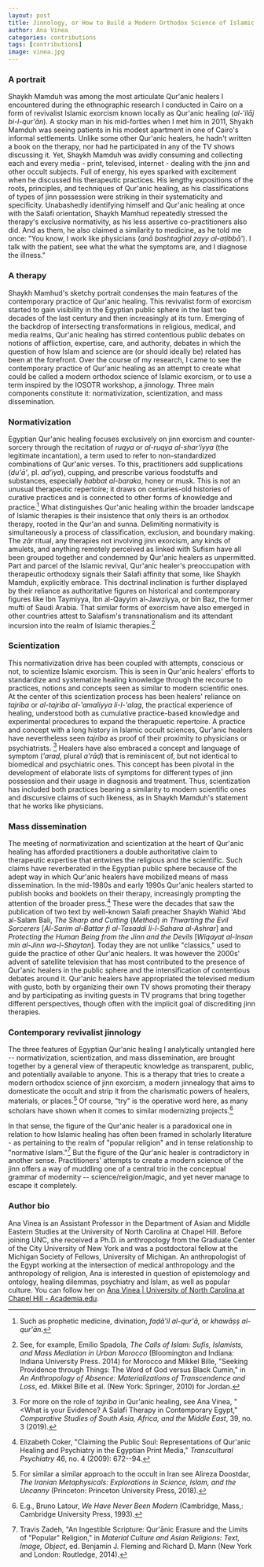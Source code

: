 ```yaml
---
layout: post
title: Jinnology, or How to Build a Modern Orthodox Science of Islamic Exorcism
author: Ana Vinea
categories: contributions
tags: [contributions]
image: vinea.jpg
---
```

### A portrait

Shaykh Mamduh was among the most articulate Qur'anic healers I encountered during the ethnographic research I conducted in Cairo on a form of revivalist Islamic exorcism known locally as Qur'anic healing (*al-'ilāj bi-l-qur'ān*)*.* A stocky man in his mid-forties when I met him in 2011, Shyakh Mamduh was seeing patients in his modest apartment in one of Cairo's informal settlements. Unlike some other Qur'anic healers, he hadn't written a book on the therapy, nor had he participated in any of the TV shows discussing it. Yet, Shaykh Mamduh was avidly consuming and collecting each and every media - print, televised, internet - dealing with the jinn and other occult subjects. Full of energy, his eyes sparked with excitement when he discussed his therapeutic practices. His lengthy expositions of the roots, principles, and techniques of Qur'anic healing, as his classifications of types of jinn possession were striking in their systematicity and specificity. Unabashedly identifying himself and Qur'anic healing at once with the Salafi orientation, Shaykh Mamhud repeatedly stressed the therapy's exclusive normativity, as his less assertive co-practitioners also did. And as them, he also claimed a similarity to medicine, as he told me once: "You know, I work like physicians (*anā bashtaghal zayy al-aṭibbā'*). I talk with the patient, see what the what the symptoms are, and I diagnose the illness."


### A therapy

Shaykh Mamhud's sketchy portrait condenses the main features of the contemporary practice of Qur'anic healing. This revivalist form of exorcism started to gain visibility in the Egyptian public sphere in the last two decades of the last century and then increasingly at its turn. Emerging of the backdrop of intersecting transformations in religious, medical, and media realms, Qur'anic healing has stirred contentious public debates on notions of affliction, expertise, care, and authority, debates in which the question of how Islam and science are (or should ideally be) related has been at the forefront. Over the course of my research, I came to see the contemporary practice of Qur'anic healing as an attempt to create what could be called a modern orthodox science of Islamic exorcism, or to use a term inspired by the IOSOTR workshop, a jinnology. Three main components constitute it: normativization, scientization, and mass dissemination.


### Normativization

Egyptian Qur'anic healing focuses exclusively on jinn exorcism and counter-sorcery through the recitation of *ruqya* or *al-ruqya al-shar'iyya* (the legitimate incantation), a term used to refer to non-standardized combinations of Qur'anic verses. To this, practitioners add supplications (*du'ā'*, pl. *ad'iya*), cupping, and prescribe various foodstuffs and substances, especially *ḥabbat al-baraka*, honey or musk. This is not an unusual therapeutic repertoire; it draws on centuries-old histories of curative practices and is connected to other forms of knowledge and practice.[^1] What distinguishes Qur'anic healing within the broader landscape of Islamic therapies is their insistence that only theirs is an orthodox therapy, rooted in the Qur'an and sunna. Delimiting normativity is simultaneously a process of classification, exclusion, and boundary making. The *zār* ritual, any therapies not involving jinn exorcism, any kinds of amulets, and anything remotely perceived as linked with Sufism have all been grouped together and condemned by Qur'anic healers as unpermitted. Part and parcel of the Islamic revival, Qur'anic healer's preoccupation with therapeutic orthodoxy signals their Salafi affinity that some, like Shaykh Mamduh, explicitly embrace. This doctrinal inclination is further displayed by their reliance as authoritative figures on historical and contemporary figures like Ibn Taymiyya, Ibn al-Qayyim al-Jawziyya, or bin Baz, the former mufti of Saudi Arabia. That similar forms of exorcism have also emerged in other countries attest to Salafism's transnationalism and its attendant incursion into the realm of Islamic therapies.[^2]


### Scientization

This normativization drive has been coupled with attempts, conscious or not, to scientize Islamic exorcism. This is seen in Qur'anic healers' efforts to standardize and systematize healing knowledge through the recourse to practices, notions and concepts seen as similar to modern scientific ones. At the center of this scientization process has been healers' reliance on *tajriba* or *al-tajriba al-'amaliyya li-l-'alag*, the practical experience of healing, understood both as cumulative practice-based knowledge and experimental procedures to expand the therapuetic repertoire. A practice and concept with a long history in Islamic occult sciences, Qur'anic healers have nevertheless seen *tajriba* as proof of their proximity to physicians or psychiatrists. [^3] Healers have also embraced a concept and language of symptom (*'araḍ*, plural *a'rāḍ*) that is reminiscent of, but not identical to biomedical and psychiatric ones. This concept has been pivotal in the development of elaborate lists of symptoms for different types of jinn possession and their usage in diagnosis and treatment. Thus, scientization has included both practices bearing a similarity to modern scientific ones and discursive claims of such likeness, as in Shaykh Mamduh's statement that he works like physicians.


### Mass dissemination

The meeting of normativization and scientization at the heart of Qur'anic healing has afforded practitioners a double authoritative claim to therapeutic expertise that entwines the religious and the scientific. Such claims have reverberated in the Egyptian public sphere because of the adept way in which Qur'anic healers have mobilized means of mass dissemination. In the mid-1980s and early 1990s Qur'anic healers started to publish books and booklets on their therapy, increasingly prompting the attention of the broader press.[^4] These were the decades that saw the publication of two text by well-known Salafi preacher Shaykh Wahid 'Abd al-Salam Bali, *The Sharp and Cutting* (*Method*) *in Thwarting the Evil Sorcerers* \[*Al-Sarim al-Battar fi al-Tasaddi li-l-Sahara al-Ashrar*\] and *Protecting the Human Being from the Jinn and the Devils* \[*Wiqayat al-Insan min al-Jinn wa-l-Shaytan*\]. Today they are not unlike "classics," used to guide the practice of other Qur'anic healers. It was however the 2000s' advent of satellite television that has most contributed to the presence of Qur'anic healers in the public sphere and the intensification of contentious debates around it. Qur'anic healers have appropriated the televised medium with gusto, both by organizing their own TV shows promoting their therapy and by participating as inviting guests in TV programs that bring together different perspectives, though often with the implicit goal of discrediting jinn therapies.


### Contemporary revivalist jinnology

The three features of Egyptian Qur'anic healing I analytically untangled here -- normativization, scientization, and mass dissemination, are brought together by a general view of therapeutic knowledge as transparent, public, and potentially available to anyone. This is a therapy that tries to create a modern orthodox science of jinn exorcism, a modern jinnealogy that aims to domesticate the occult and strip it from the charismatic powers of healers, materials, or places.[^5] Of course, "try" is the operative word here, as many scholars have shown when it comes to similar modernizing projects.[^6]

In that sense, the figure of the Qur'anic healer is a paradoxical one in relation to how Islamic healing has often been framed in scholarly literature - as pertaining to the realm of "popular religion" and in tense relationship to "normative Islam."[^7] But the figure of the Qur'anic healer is contradictory in another sense. Practitioners' attempts to create a modern science of the jinn offers a way of muddling one of a central trio in the conceptual grammar of modernity -- science/religion/magic, and yet never manage to escape it completely.


### Author bio

Ana Vinea is an Assistant Professor in the Department of Asian and Middle Eastern Studies at the University of North Carolina at Chapel Hill. Before joining UNC, she received a Ph.D. in anthropology from the Graduate Center of the City University of New York and was a postdoctoral fellow at the Michigan Society of Fellows, University of Michigan. An anthropologist of the Egypt working at the intersection of medical anthropology and the anthropology of religion, Ana is interested in question of epistemology and ontology, healing dilemmas, psychiatry and Islam, as well as popular culture. You can follow her on [Ana Vinea \| University of North Carolina at Chapel Hill - Academia.edu](https://unc.academia.edu/AnaVinea).

[^1]: Such as prophetic medicine, divination, *faḍā'il al-qur'ā,* or *khawāṣṣ al-qur'ān*.

[^2]: See, for example, Emilio Spadola, *The Calls of Islam: Sufis, Islamists, and Mass Mediation in Urban Morocco* (Bloomington and Indiana: Indiana University Press. 2014) for Morocco and Mikkel Bille, "Seeking Providence through Things: The Word of God versus Black Cumin," in *An Anthropology of Absence: Materializations of Transcendence and Loss*, ed. Mikkel Bille et al. (New York: Springer, 2010) for Jordan.

[^3]: For more on the role of *tajriba* in Qur'anic healing, see Ana Vinea, "\<What is your Evidence? A Salafi Therapy in Contemporary Egypt," *Comparative Studies of South Asia, Africa, and the Middle East*, 39, no. 3 (2019).

[^4]: Elizabeth Coker, "Claiming the Public Soul: Representations of Qur'anic Healing and Psychiatry in the Egyptian Print Media," *Transcultural Psychiatry* 46, no. 4 (2009): 672--94.

[^5]: For similar a similar approach to the occult in Iran see Alireza Doostdar, *The Iranian Metaphysicals: Explorations in Science, Islam, and the Uncanny* (Princeton: Princeton University Press, 2018).

[^6]: E.g., Bruno Latour, *We Have Never Been Modern* (Cambridge, Mass,: Cambridge University Press, 1993).

[^7]: Travis Zadeh, "An Ingestible Scripture: Qur'ānic Erasure and the Limits of "Popular" Religion," in *Material Culture and Asian Religions: Text, Image, Object*, ed. Benjamin J. Fleming and Richard D. Mann (New York and London: Routledge, 2014).
